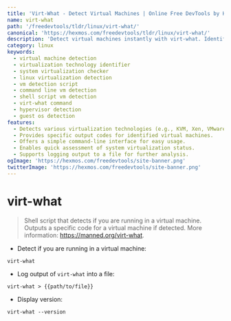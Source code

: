 ```yaml
---
title: 'Virt-What - Detect Virtual Machines | Online Free DevTools by Hexmos'
name: virt-what
path: '/freedevtools/tldr/linux/virt-what/'
canonical: 'https://hexmos.com/freedevtools/tldr/linux/virt-what/'
description: 'Detect virtual machines instantly with virt-what. Identify virtualization technologies and improve system security. Free online tool, no registration required.'
category: linux
keywords:
  - virtual machine detection
  - virtualization technology identifier
  - system virtualization checker
  - linux virtualization detection
  - vm detection script
  - command line vm detection
  - shell script vm detection
  - virt-what command
  - hypervisor detection
  - guest os detection
features:
  - Detects various virtualization technologies (e.g., KVM, Xen, VMware, VirtualBox).
  - Provides specific output codes for identified virtual machines.
  - Offers a simple command-line interface for easy usage.
  - Enables quick assessment of system virtualization status.
  - Supports logging output to a file for further analysis.
ogImage: 'https://hexmos.com/freedevtools/site-banner.png'
twitterImage: 'https://hexmos.com/freedevtools/site-banner.png'
---
```


# virt-what

> Shell script that detects if you are running in a virtual machine.
> Outputs a specific code for a virtual machine if detected.
> More information: <https://manned.org/virt-what>.

- Detect if you are running in a virtual machine:

`virt-what`

- Log output of `virt-what` into a file:

`virt-what > {{path/to/file}}`

- Display version:

`virt-what --version`
